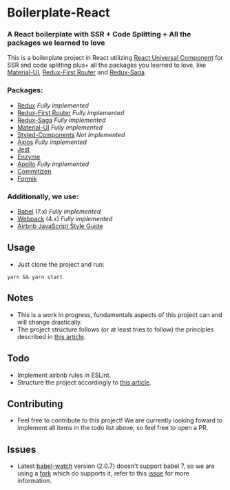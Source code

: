# Boilerplate-React
### A React boilerplate with SSR + Code Splitting + All the packages we learned to love

This is a boilerplate project in React utilizing [React Universal Component](https://github.com/faceyspacey/react-universal-component) for SSR and code splitting plus+ all the packages you learned to love, like [Material-UI](https://github.com/mui-org/material-ui), [Redux-First Router](https://github.com/faceyspacey/redux-first-router) and [Redux-Saga](https://github.com/redux-saga/redux-saga).

### Packages:

- [Redux](https://github.com/reduxjs/redux) *Fully implemented*
- [Redux-First Router](https://github.com/faceyspacey/redux-first-router) *Fully implemented*
- [Redux-Saga](https://github.com/redux-saga/redux-saga) *Fully implemented*
- [Material-UI](https://github.com/mui-org/material-ui) *Fully implemented*
- [Styled-Components](https://github.com/styled-components/styled-components) *Not implemented*
- [Axios](https://github.com/axios/axios) *Fully implemented*
- [Jest](https://github.com/facebook/jest)
- [Enzyme](https://github.com/airbnb/enzyme)
- [Apollo](https://github.com/apollographql/react-apollo) *Fully implemented*
- [Commitizen](https://github.com/commitizen/cz-cli)
- [Formik](https://github.com/jaredpalmer/formik)

### Additionally, we use:

- [Babel](https://github.com/babel/babel) (7.x) *Fully implemented*
- [Webpack](https://github.com/webpack/webpack) (4.x) *Fully implemented*
- [Airbnb JavaScript Style Guide](https://github.com/airbnb/javascript)

## Usage

- Just clone the project and run:

```
yarn && yarn start
```

## Notes

- This is a work in progress, fundamentals aspects of this project can and will change drastically.
- The project structure follows (or at least tries to follow) the principles described in [this article](https://medium.com/@alexmngn/how-to-better-organize-your-react-applications-2fd3ea1920f1).

## Todo

- Implement airbnb rules in ESLint.
- Structure the project accordingly to [this article](https://medium.com/@alexmngn/how-to-better-organize-your-react-applications-2fd3ea1920f1).

## Contributing

- Feel free to contribute to this project! We are currently looking foward to implement all items in the todo list above, so feel free to open a PR.

## Issues

- Latest [babel-watch](https://www.npmjs.com/package/babel-watch) version (2.0.7) doesn't support babel 7, so we are using a [fork](https://github.com/monathur/babel-watch) which do supports it, refer to this [issue](https://github.com/kmagiera/babel-watch/issues/75#issuecomment-424294426) for more information.
